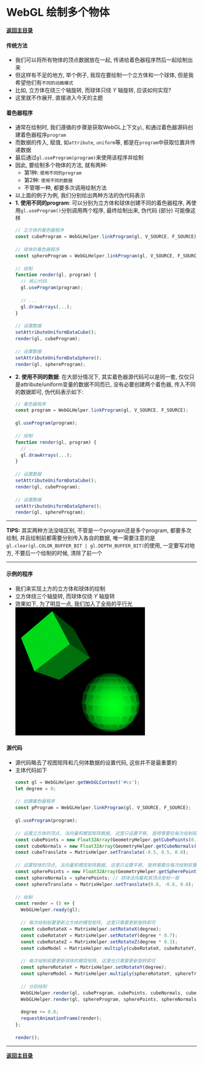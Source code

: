 # WebGL 绘制多个物体

**[返回主目录](../readme.md)**

#### 传统方法
+ 我们可以将所有物体的顶点数据放在一起, 传递给着色器程序然后一起绘制出来
+ 但这样有不足的地方, 举个例子, 我现在要绘制一个立方体和一个球体, 但是我希望他们有`不同的动画模式`
+ 比如, 立方体在绕三个轴旋转, 而球体只绕 $Y$ 轴旋转, 应该如何实现?
+ 这里就不作展开, 直接进入今天的主题

#### 着色器程序
+ 通常在绘制时, 我们遵循的步骤是获取WebGL上下文`gl`, 和通过着色器源码创建着色器程序`program`
+ 而数据的传入, 赋值, 如`attribute`, `uniform`等, 都是在`program`中获取位置并传递数据
+ 最后通过`gl.useProgram(program)`来使用该程序并绘制
+ 因此, 要绘制多个物体的方法, 就有两种:
  - 第1种: `使用不同的program`
  - 第2种: `使用不同的数据`
  - 不管哪一种, 都要多次调用绘制方法
+ 以上面的例子为例, 我们分别给出两种方法的伪代码表示
+ **1. 使用不同的program**: 可以分别为立方体和球体创建不同的着色器程序, 再使用`gl.useProgram()`分别调用两个程序, 最终绘制出来, 伪代码 (部分) 可能像这样
  ```JavaScript
  // 立方体的着色器程序
  const cubeProgram = WebGLHelper.linkProgram(gl, V_SOURCE, F_SOURCE);

  // 球体的着色器程序
  const sphereProgram = WebGLHelper.linkProgram(gl, V_SOURCE, F_SOURCE);

  // 绘制
  function render(gl, program) {
    // 核心代码
    gl.useProgram(program);

    // ...
    gl.drawArrays(...);
  }

  // 设置数据
  setAttributeUniformDataCube();
  render(gl, cubeProgram);

  // 设置数据
  setAttributeUniformDataSphere();
  render(gl, sphereProgram);
  ```
+ **2. 使用不同的数据**: 在大部分情况下, 其实着色器源代码可以是同一套, 仅仅只是attribute/uniform变量的数据不同而已, 没有必要创建两个着色器, 传入不同的数据即可, 伪代码表示如下:
  ```JavaScript
  // 着色器程序
  const program = WebGLHelper.linkProgram(gl, V_SOURCE, F_SOURCE);

  gl.useProgram(program);

  // 绘制
  function render(gl, program) {
    // ...
    gl.drawArrays(...);
  }

  // 设置数据
  setAttributeUniformDataCube();
  render(gl, cubeProgram);

  // 设置数据
  setAttributeUniformDataSphere();
  render(gl, sphereProgram);
  ```
***
**TIPS:** 其实两种方法没啥区别, 不管是一个program还是多个program, 都要多次绘制, 并且绘制前都需要分别传入各自的数据, 唯一需要注意的是`gl.clear(gl.COLOR_BUFFER_BIT | gl.DEPTH_BUFFER_BIT)`的使用, 一定要写对地方, 不要后一个绘制的时候, 清除了前一个
***

#### 示例的程序
+ 我们来实现上方的立方体和球体的绘制
+ 立方体绕三个轴旋转, 而球体仅绕 $Y$ 轴旋转
+ 效果如下, 为了明显一点, 我们加入了全局的平行光  
  ![](./Assets/webgl-render-multiple-object.gif) 

#### 源代码
+ 源代码略去了视图矩阵和几何体数据的设置代码, 这些并不是最重要的
+ 主体代码如下
  ```JavaScript
  const gl = WebGLHelper.getWebGLContext('#cs');
  let degree = 0;

  // 创建着色器程序
  const pProgram = WebGLHelper.linkProgram(gl, V_SOURCE, F_SOURCE);

  gl.useProgram(program);

  // 设置立方体的顶点, 法向量和模型矩阵数据, 这里只设置平移, 旋转需要在每次绘制前重新更新
  const cubePoints = new Float32Array(GeometryHelper.getCubePoints(0.5));
  const cubeNormals = new Float32Array(GeometryHelper.getCubeNormals());
  const cubeTranslate = MatrixHelper.setTranslate(-0.5, 0.5, 0.0);

  // 设置球体的顶点, 法向量和模型矩阵数据, 这里只设置平移, 旋转需要在每次绘制前重新更新
  const spherePoints = new Float32Array(GeometryHelper.getSpherePoints(0.7));
  const sphereNormals = spherePoints; // 球体法向量和其顶点坐标一致
  const sphereTranslate = MatrixHelper.setTranslate(0.8, -0.8, 0.0);

  // 绘制
  const render = () => {
    WebGLHelper.ready(gl);

    // 每次绘制前要更新立方体的模型矩阵, 这里只需要更新旋转即可
    const cubeRotateX = MatrixHelper.setRotateX(degree);
    const cubeRotateY = MatrixHelper.setRotateY(degree * 0.7);
    const cubeRotateZ = MatrixHelper.setRotateZ(degree * 0.3);
    const cubeModel = MatrixHelper.multiply(cubeRotateX, cubeRotateY, cubeRotateZ, cubeTranslate);

    // 每次绘制前要更新球体的模型矩阵, 这里也只需要更新旋转即可
    const sphereRotateY = MatrixHelper.setRotateY(degree);
    const sphereModel = MatrixHelper.multiply(sphereRotateY, sphereTranslate);

    // 分别绘制
    WebGLHelper.render(gl, cubeProgram, cubePoints, cubeNormals, cubeModel, gl.TRIANGLES);
    WebGLHelper.render(gl, sphereProgram, spherePoints, sphereNormals, sphereModel, gl.TRIANGLE_FAN);

    degree += 0.8;
    requestAnimationFrame(render);
  };

  render();
  ```
****
**[返回主目录](../readme.md)**
